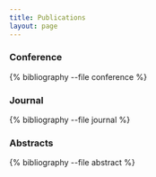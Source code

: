 ```yaml
---
title: Publications
layout: page
---
```


### Conference
{% bibliography --file conference %}

### Journal
{% bibliography --file journal %}

### Abstracts
{% bibliography --file abstract %}
